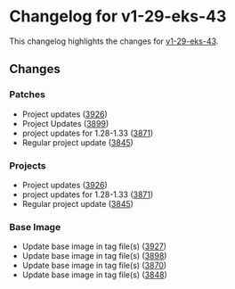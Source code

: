 # Changelog for v1-29-eks-43

This changelog highlights the changes for [v1-29-eks-43](https://github.com/aws/eks-distro/tree/v1-29-eks-43).

## Changes

### Patches
* Project updates ([3926](https://github.com/aws/eks-distro/pull/3926))
* Project Updates ([3899](https://github.com/aws/eks-distro/pull/3899))
* project updates for 1.28-1.33 ([3871](https://github.com/aws/eks-distro/pull/3871))
* Regular project update ([3845](https://github.com/aws/eks-distro/pull/3845))

### Projects
* Project updates ([3926](https://github.com/aws/eks-distro/pull/3926))
* project updates for 1.28-1.33 ([3871](https://github.com/aws/eks-distro/pull/3871))
* Regular project update ([3845](https://github.com/aws/eks-distro/pull/3845))

### Base Image
* Update base image in tag file(s) ([3927](https://github.com/aws/eks-distro/pull/3927))
* Update base image in tag file(s) ([3898](https://github.com/aws/eks-distro/pull/3898))
* Update base image in tag file(s) ([3870](https://github.com/aws/eks-distro/pull/3870))
* Update base image in tag file(s) ([3848](https://github.com/aws/eks-distro/pull/3848))

